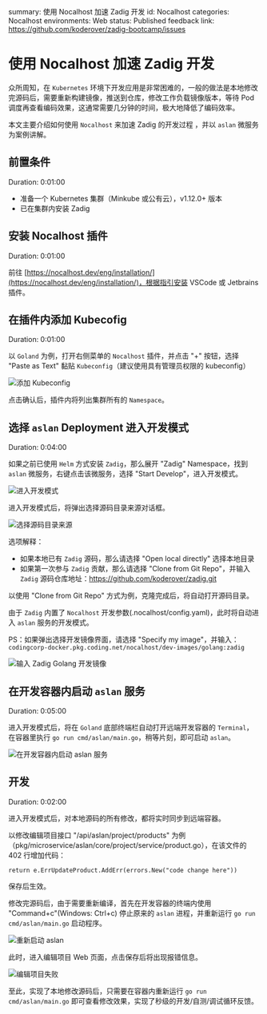 summary: 使用 Nocalhost 加速 Zadig 开发
id: Nocalhost
categories: Nocalhost
environments: Web
status: Published
feedback link: https://github.com/koderover/zadig-bootcamp/issues

# 使用 Nocalhost 加速 Zadig 开发

众所周知，在 `Kubernetes` 环境下开发应用是非常困难的，一般的做法是本地修改完源码后，需要重新构建镜像，推送到仓库，修改工作负载镜像版本，等待 Pod 调度再查看编码效果，这通常需要几分钟的时间，极大地降低了编码效率。

本文主要介绍如何使用 `Nocalhost` 来加速 Zadig 的开发过程 ，并以 `aslan` 微服务为案例讲解。

## 前置条件

Duration: 0:01:00

* 准备一个 Kubernetes 集群（Minkube 或公有云），v1.12.0+ 版本
* 已在集群内安装 Zadig

## 安装 Nocalhost 插件

Duration: 0:01:00

前往 [https://nocalhost.dev/eng/installation/](https://nocalhost.dev/eng/installation/)，根据指引安装 VSCode 或 Jetbrains 插件。

## 在插件内添加 Kubecofig

Duration: 0:01:00

以 `Goland` 为例，打开右侧菜单的 `Nocalhost` 插件，并点击 "+" 按钮，选择 "Paste as Text" 黏贴 `Kubeconfig`（建议使用具有管理员权限的 kubeconfig）

![添加 Kubeconfig](./img/add_kubeconfig.png)

点击确认后，插件内将列出集群所有的 `Namespace`。


## 选择 `aslan` Deployment 进入开发模式

Duration: 0:04:00

如果之前已使用 `Helm` 方式安装 `Zadig`，那么展开 "Zadig" Namespace，找到 `aslan` 微服务，右键点击该微服务，选择 "Start Develop"，进入开发模式。

![进入开发模式](./img/start_develop.png)

进入开发模式后，将弹出选择源码目录来源对话框。

![选择源码目录来源](./img/choose_source_directory.png)

选项解释：

* 如果本地已有 `Zadig` 源码，那么请选择 "Open local directly" 选择本地目录
* 如果第一次参与 `Zadig` 贡献，那么请选择 "Clone from Git Repo"，并输入 `Zadig` 源码仓库地址：https://github.com/koderover/zadig.git

以使用 "Clone from Git Repo" 方式为例，克隆完成后，将自动打开源码目录。

由于 `Zadig` 内置了 `Nocalhost` 开发参数(.nocalhost/config.yaml)，此时将自动进入 `aslan` 服务的开发模式。

PS：如果弹出选择开发镜像界面，请选择 "Specify my image"，并输入：`codingcorp-docker.pkg.coding.net/nocalhost/dev-images/golang:zadig`

![输入 Zadig Golang 开发镜像](./img/custom_image.png)

## 在开发容器内启动 `aslan` 服务

Duration: 0:05:00

进入开发模式后，将在 `Goland` 底部终端栏自动打开远端开发容器的 `Terminal`，在容器里执行 `go run cmd/aslan/main.go`，稍等片刻，即可启动 `aslan`。

![在开发容器内启动 aslan 服务](./img/run_aslan.png)

## 开发

Duration: 0:02:00

进入开发模式后，对本地源码的所有修改，都将实时同步到远端容器。

以修改编辑项目接口 "/api/aslan/project/products" 为例（pkg/microservice/aslan/core/project/service/product.go），在该文件的 402 行增加代码：

```
return e.ErrUpdateProduct.AddErr(errors.New("code change here"))
```

保存后生效。

修改完源码后，由于需要重新编译，首先在开发容器的终端内使用 "Command+c"(Windows: Ctrl+c) 停止原来的 `aslan` 进程，并重新运行 `go run cmd/aslan/main.go` 启动程序。

![重新启动 aslan](./img/rerun_aslan.png)

此时，进入编辑项目 Web 页面，点击保存后将出现报错信息。

![编辑项目失败](./img/update_project_fail.png)

至此，实现了本地修改源码后，只需要在容器内重新运行 `go run cmd/aslan/main.go` 即可查看修改效果，实现了秒级的开发/自测/调试循环反馈。